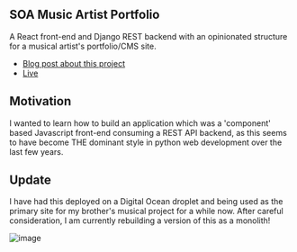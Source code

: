 ## SOA Music Artist Portfolio
A React front-end and Django REST backend with an opinionated structure for a musical artist's portfolio/CMS site. 
- [Blog post about this project](https://petersimpson.dev/blog/portfolio-project-soa-music-artist-portfolio/)
- [Live](https://elsmusic.site/)


## Motivation
I wanted to learn how to build an application which was a 'component' based Javascript front-end consuming a REST API backend, as this seems to have become THE dominant style in python web development over the last few years.

## Update
I have had this deployed on a Digital Ocean droplet and being used as the primary site for my brother's musical project for a while now. After careful consideration, I am currently rebuilding a version of this as a monolith! 

  ![image](https://user-images.githubusercontent.com/40800258/123516504-42411f00-d694-11eb-9727-cb13a740fb0a.png)



